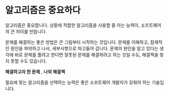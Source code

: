 # 알고리즘은 중요하다

알고리즘은 중요합니다. 상황에 적합한 알고리즘을 사용할 줄 아는 능력이, 소프트웨어의 큰 차이를 만듭니다. 

문제를 해결하는 좋은 방법은 큰 그림부터 시작하는 것입니다. 문제를 이해하고, 잠재적인 원인을 파악하고 나서, 세부사항으로 파고들어 갑니다. 문제의 원인을 알고 있다는 생각에 바로 문제를 풀려고 한다면 잘못된 문제를 해결하려고 하는 것일 수도, 해결책을 찾지 못할 수도 있습니다. 

**해결하고자 한 문제** , **나의 해결책**

필요에 맞는 알고리즘을 선택하는 능력은 좋은 소프트웨어 개발자가 갖춰야 하는 기술입니다.
<!--stackedit_data:
eyJoaXN0b3J5IjpbMTY0NzY5NDM2NSwxNjA2MDc1MDc4LC0xMT
E1OTU4NzQsLTQ5MDk0NDA0LDczMDk5ODExNl19
-->